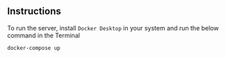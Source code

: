 ## Instructions 

To run the server, install `Docker Desktop` in your system and run the below command in the Terminal

```
docker-compose up
```